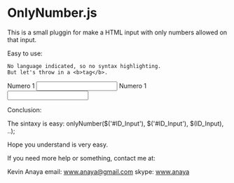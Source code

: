 OnlyNumber.js
=============

This is a small pluggin for make a HTML input with only numbers allowed on that input.

Easy to use:

```
No language indicated, so no syntax highlighting. 
But let's throw in a <b>tag</b>.
```

<!DOCTYPE html>
<html lang="es">
<head>
	<title>Input with only numbers allowed</title>
</head>
<body>
<form>
  <!-- Here we create 2 inputs, type number, so these will be affected by the plugin-->
	<label for="num1">Numero 1</label>
	<input id="num1" type="number">
	<label for="num2">Numero 1</label>
	<input id="num2" type="number">
	
</form>
<!-- Include jQuery always, if this is not included, will not work. -->
<script type="text/javascript" src="//ajax.googleapis.com/ajax/libs/jquery/1.11.1/jquery.min.js"></script>
<!-- Include our plugin onlynumber. -->
<script type="text/javascript" src="onlynumber.min.js"></script>
<! -- Then we call it with this small script -->
<script type="text/javascript">
  // Here we start with a typical jQuery start
	$(document).ready(function(){
	  // Here we past the input ID for make it a input with only numbers allowed.
		onlyNumber($('#num1'), $('#num2'));
	});
</script>
</body>
</html>

Conclusion: 

The sintaxy is easy:
onlyNumber($('#ID_Input'), $('#ID_Input'), $(ID_Input), ..);

Hope you understand is very easy.

If you need more help or something, contact me at: 

Kevin Anaya
email: www.anaya@gmail.com
skype: www.anaya

